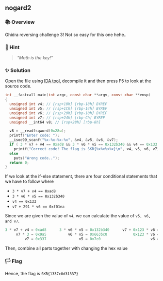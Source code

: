 ## nogard2

### 📚 Overview

Ghidra reversing challenge 3!
Not so easy for this one hehe..

### 🤔 Hint 

> _"Math is the key!"_

### ✨ Solution

Open the file using [IDA tool](https://hex-rays.com/ida-free/), decompile it and then press F5 to look at the source code.

```C
int __fastcall main(int argc, const char **argv, const char **envp)
{
  unsigned int v4; // [rsp+18h] [rbp-18h] BYREF
  unsigned int v5; // [rsp+1Ch] [rbp-14h] BYREF
  unsigned int v6; // [rsp+20h] [rbp-10h] BYREF
  unsigned int v7; // [rsp+24h] [rbp-Ch] BYREF
  unsigned __int64 v8; // [rsp+28h] [rbp-8h]

  v8 = __readfsqword(0x28u);
  printf("Enter code: ");
  __isoc99_scanf("%x-%x-%x-%x", &v4, &v5, &v6, &v7);
  if ( 3 * v7 + v4 == 0xad8 && 3 * v6 * v5 == 0x132b340 && v4 == 0x133 && v7 + 0x123 * v6 == 0xf01ea )
    printf("Correct code! The flag is SKR{%x%x%x%x}\n", v4, v5, v6, v7);
  else
    puts("Wrong code..");
  return 0;
}
```

If we look at the if-else statement, there are four conditional statements that we have to follow where
- `3 * v7 + v4 == 0xad8`
- `3 * v6 * v5 == 0x132b340`
- `v4 == 0x133`
- `v7 + 291 * v6 == 0xf01ea`

Since we are given the value of `v4`, we can calculate the value of `v5, v6, and v7`.

```C
3 * v7 + v4 = 0xad8      3 * v6 * v5 = 0x132b340      v7 + 0x123 * v6 = 0xf01ea
     v7 * 3 = 0x9a5          v6 * v5 = 0x663bc0            0x123 * v6 = 0xefeb3
         v7 = 0x337               v5 = 0x7c0                       v6 = 0xd31
```

Then, combine all parts together with changing the hex value

### 🏳️ Flag

Hence, the flag is `SKR{1337c0d31337}` 
